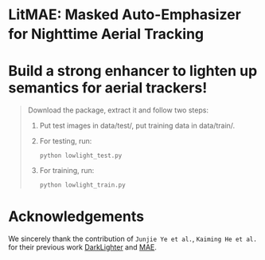 # LitMAE: Masked Auto-Emphasizer for Nighttime Aerial Tracking　

# Build a strong enhancer to lighten up semantics for aerial trackers!
>Download the package, extract it and follow two steps:
>
>1. Put test images in data/test/, put training data in data/train/.
>
>2. For testing, run:
>
>     ```
>     python lowlight_test.py
>     ```
>
>3. For training, run:
>
>     ```
>     python lowlight_train.py
>     ```



# Acknowledgements

We sincerely thank the contribution of `Junjie Ye et al.`, `Kaiming He et al.` for their previous work [DarkLighter](https://github.com/vision4robotics/DarkLighter) and [MAE](https://github.com/facebookresearch/mae).

